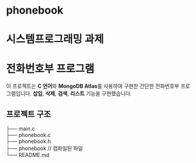 # phonebook
# 시스템프로그래밍 과제
# 전화번호부 프로그램

이 프로젝트는 **C 언어**와 **MongoDB Atlas**를 사용하여 구현한 간단한 전화번호부 프로그램입니다. **삽입**, **삭제**, **검색**, **리스트** 기능을 구현했습니다.

## 프로젝트 구조  
├── main.c  
├── phonebook.c  
├── phonebook.h  
├── phonebook // 컴파일된 파일  
└── README.md  
